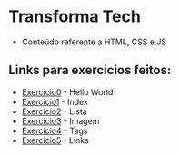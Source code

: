 # Transforma Tech

* Conteúdo referente a HTML, CSS e JS

## Links para exercicios feitos:
- [Exercicio0](/transforma-tech/js/projeto-html/hello.html) - Hello World
- [Exercicio1](/transforma-tech/js/projeto-html/index.html) - Index
- [Exercicio2](/transforma-tech/js/projeto-html/exercicio3.html) - Lista
- [Exercicio3](/transforma-tech/js/projeto-html/exercicio4.html) - Imagem
- [Exercicio4](/transforma-tech/js/projeto-html/exercicios-tag.html) - Tags
- [Exercicio5](/transforma-tech/js/projeto-html/exercicios-links.html) - Links
